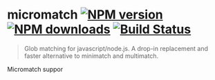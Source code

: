 # micromatch [![NPM version](https://img.shields.io/npm/v/micromatch.svg?style=flat)](https://www.npmjs.com/package/micromatch) [![NPM downloads](https://img.shields.io/npm/dm/micromatch.svg?style=flat)](https://npmjs.org/package/micromatch) [![Build Status](https://img.shields.io/travis/jonschlinkert/micromatch.svg?style=flat)](https://travis-ci.org/jonschlinkert/micromatch)

> Glob matching for javascript/node.js. A drop-in replacement and faster alternative to minimatch and multimatch.

Micromatch suppor